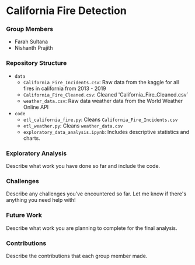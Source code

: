 # California Fire Detection

### Group Members
- Farah Sultana
- Nishanth Prajith

### Repository Structure
- `data`
  - `California_Fire_Incidents.csv`: Raw data from the kaggle for all fires in california from 2013 - 2019
  - `California_Fire_Cleaned.csv`: Cleaned 'California_Fire_Cleaned.csv`
  - `weather_data.csv`: Raw data weather data from the World Weather Online API
- `code`
  - `etl_california_fire.py`: Cleans `California_Fire_Incidents.csv`
  - `etl_weather.py`: Cleans `weather_data.csv`
  - `exploratory_data_analysis.ipynb`: Includes descriptive statistics and charts. 

### Exploratory Analysis
Describe what work you have done so far and include the code. 

### Challenges
Describe any challenges you've encountered so far. Let me know if there's anything you need help with!

### Future Work
Describe what work you are planning to complete for the final analysis.

### Contributions
Describe the contributions that each group member made.

